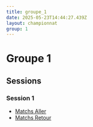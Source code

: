 ```yaml
---
title: groupe_1
date: 2025-05-23T14:44:27.439Z
layout: championnat
group: 1
---
```


# Groupe 1

## Sessions


### Session 1
- [Matchs Aller](/scores/session-1/groupe-1/aller/)
- [Matchs Retour](/scores/session-1/groupe-1/retour/)

